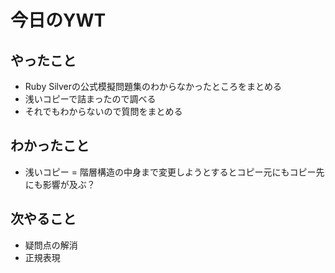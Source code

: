 # 今日のYWT

## やったこと

- Ruby Silverの公式模擬問題集のわからなかったところをまとめる
- 浅いコピーで詰まったので調べる
- それでもわからないので質問をまとめる

## わかったこと

- 浅いコピー = 階層構造の中身まで変更しようとするとコピー元にもコピー先にも影響が及ぶ？

## 次やること

- 疑問点の解消
- 正規表現
